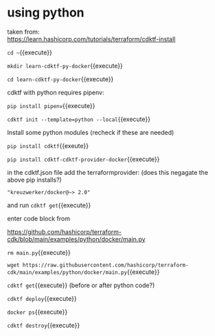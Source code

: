 #  using python


taken from:   
https://learn.hashicorp.com/tutorials/terraform/cdktf-install

`cd ~`{{execute}}

`mkdir learn-cdktf-py-docker`{{execute}}

`cd learn-cdktf-py-docker`{{execute}}

cdktf with python requires pipenv:

`pip install pipenv`{{execute}}

`cdktf init --template=python --local`{{execute}}

Install some python modules (recheck if these are needed)

`pip install cdktf`{{exeute}}

`pip install cdktf-cdktf-provider-docker`{{execute}}

in the cdktf.json file add the terraformprovider: (does this negagate the above pip installs?)

`"kreuzwerker/docker@~> 2.0"`

and run `cdktf get`{{execute}}

enter code block  from 

https://github.com/hashicorp/terraform-cdk/blob/main/examples/python/docker/main.py

`rm main.py`{{execute}}

`wget https://raw.githubusercontent.com/hashicorp/terraform-cdk/main/examples/python/docker/main.py`{{execute}}



`cdktf get`{{execute}}  (before or after python code?)

`cdktf deploy`{{execute}}

`docker ps`{{execute}}

`cdktf destroy`{{execute}}

